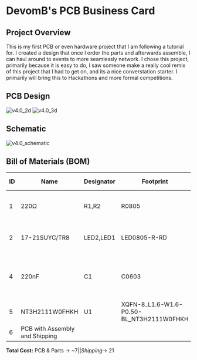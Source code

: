 # DevomB's PCB Business Card

## Project Overview

This is my first PCB or even hardware project that I am following a tutorial for. I created a design that once I order the parts and afterwards assemble, I can haul around to events to more seamlessly network. I chose this project, primarily because it is easy to do, I saw someone make a really cool remix of this project that I had to get on, and its a nice converstation starter. I primarily will bring this to Hackathons and more formal competitions. 

## PCB Design

![v4.0_2d](images/v2_PCB_Design/v4.0_2d.png)
![v4.0_3d](images/v2_PCB_Design/v4.0_3d.png)

## Schematic

![v4.0_schematic](images/v2_PCB_Design/v4.0_schematic.png)

## Bill of Materials (BOM)

|ID |Name                         |Designator|Footprint                                    |Quantity|Manufacturer Part|Manufacturer|Supplier|Supplier Part|Price|Link                                                                                                                            |
|---|-----------------------------|----------|---------------------------------------------|--------|-----------------|------------|--------|-------------|-----|--------------------------------------------------------------------------------------------------------------------------------|
|1  |220Ω                         |R1,R2     |R0805                                        |2       |RC0805FR-07220RL |YAGEO(国巨)   |LCSC    |C114519      |0.002|https://lcsc.com/product-detail/Chip-Resistor-Surface-Mount_YAGEO-RC0805FR-07220RL_C114519.html                                 |
|2  |17-21SUYC/TR8                |LED2,LED1 |LED0805-R-RD                                 |2       |KT-0805黄灯        |KENTO       |LCSC    |C2296        |0.012|https://lcsc.com/product-detail/LED-Indication-Discrete_Hubei-KENTO-Elec-KT-0805Y_C2296.html                                    |
|4  |220nF                        |C1        |C0603                                        |1       |CL10B224KA8NNNC  |SAMSUNG(三星) |LCSC    |C21120       |0.006|https://lcsc.com/product-detail/Multilayer-Ceramic-Capacitors-MLCC-SMD-SMT_Samsung-Electro-Mechanics-CL10B224KA8NNNC_C21120.html|
|5  |NT3H2111W0FHKH               |U1        |XQFN-8_L1.6-W1.6-P0.50-BL_NT3H2111W0FHKH     |1       |NT3H2111W0FHKH   |NXP(恩智浦)    |LCSC    |C710403      |0.886|https://lcsc.com/product-detail/RFID-ICs_NXP-Semicon-NT3H2111W0FHKH_C710403.html                                                |
|6  |PCB with Assembly and Shipping|          |                                             |        |                 |            |PCBWay  |             |28   |                                                                                                                                |

**Total Cost:** PCB & Parts → ~$7 || Shipping → ~$21

